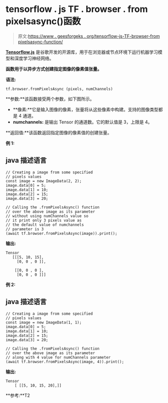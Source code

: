 # tensorflow . js TF . browser . from pixelsasync()函数

> 原文:[https://www . geesforgeks . org/tensorflow-js-TF-browser-from pixelsasync-function/](https://www.geeksforgeeks.org/tensorflow-js-tf-browser-frompixelsasync-function/)

[**Tensorflow.js**](https://www.geeksforgeeks.org/introduction-to-tensorflow/) 是谷歌开发的开源库，用于在浏览器或节点环境下运行机器学习模型和深度学习神经网络。

**函数用于以异步方式创建指定图像的像素值张量。**

**语法:**

```
tf.browser.fromPixelsAsync (pixels, numChannels)
```

**参数:**该函数接受两个参数，如下图所示。

*   **像素:**它是输入图像的像素，张量将从这些像素中构建。支持的图像类型都是 4 通道。
*   **numchannels:** 是输出 Tensor 的通道数。它的默认值是 3，上限是 4。

**返回值:**该函数返回指定图像的像素值的创建张量。

**例 1:**

## java 描述语言

```
// Creating a image from some specified
// pixels values
const image = new ImageData(2, 2);
image.data[0] = 5;
image.data[1] = 10;
image.data[2] = 15;
image.data[3] = 20;

// Calling the .fromPixelsAsync() function
// over the above image as its parameter
// without using numChannels value so
// it print only 3 pixels value as
// the default value of numchannels
// parameter is 3
(await tf.browser.fromPixelsAsync(image)).print();
```

**输出:**

```
Tensor
   [[[5, 10, 15],
     [0, 0 , 0 ]],

    [[0, 0 , 0 ],
     [0, 0 , 0 ]]]
```

**例 2:**

## java 描述语言

```
// Creating a image from some specified
// pixels values
const image = new ImageData(1, 1);
image.data[0] = 5;
image.data[1] = 10;
image.data[2] = 15;
image.data[3] = 20;

// Calling the .fromPixelsAsync() function
// over the above image as its parameter
// along with 4 value for numChannels parameter
(await tf.browser.fromPixelsAsync(image, 4)).print();
```

**输出:**

```
Tensor
    [ [[5, 10, 15, 20],]]
```

**参考:**T2